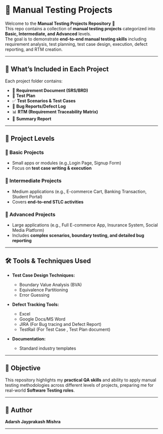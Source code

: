 # 📌 Manual Testing Projects  

Welcome to the **Manual Testing Projects Repository** 🚀  
This repo contains a collection of **manual testing projects** categorized into **Basic, Intermediate, and Advanced** levels.  
The goal is to demonstrate **end-to-end manual testing skills** including requirement analysis, test planning, test case design, execution, defect reporting, and RTM creation.  

---

## 🎯 What’s Included in Each Project  

Each project folder contains:  
- 📄 **Requirement Document (SRS/BRD)**  
- 📝 **Test Plan**  
- ✅ **Test Scenarios & Test Cases**  
- 🐞 **Bug Reports/Defect Log**  
- 📊 **RTM (Requirement Traceability Matrix)**  
- 🔎 **Summary Report**  

---

## 📌 Project Levels  

### 🔹 Basic Projects  
- Small apps or modules (e.g.,Login Page, Signup Form)  
- Focus on **test case writing & execution**  

### 🔹 Intermediate Projects  
- Medium applications (e.g., E-commerce Cart, Banking Transaction, Student Portal)  
- Covers **end-to-end STLC activities**  

### 🔹 Advanced Projects  
- Large applications (e.g., Full E-commerce App, Insurance System, Social Media Platform)  
- Includes **complex scenarios, boundary testing, and detailed bug reporting**  

---

## 🛠️ Tools & Techniques Used  

- **Test Case Design Techniques:**  
  - Boundary Value Analysis (BVA)  
  - Equivalence Partitioning  
  - Error Guessing

- **Defect Tracking Tools:**  
  - Excel
  - Google Docs/MS Word
  - JIRA (For Bug tracing and Defect Report)
  - TestRail (For Test Case , Test Plan document)

- **Documentation:**  
  - Standard industry templates  

---

## 🚀 Objective  

This repository highlights my **practical QA skills** and ability to apply manual testing methodologies across different levels of projects, preparing me for real-world **Software Testing roles**.  

---

## 👤 Author  

**Adarsh Jayprakash Mishra**  

---
